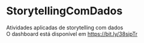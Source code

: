 # StorytellingComDados
Atividades aplicadas de storytelling com dados<br>
O dashboard está disponível em https://bit.ly/38sipTr 
